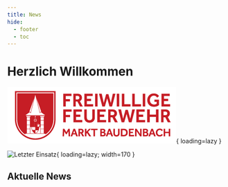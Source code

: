 ```yaml
---
title: News
hide: 
  - footer
  - toc
---
```


# Herzlich Willkommen
![Logo](assets/logo_ffw_neu.png){ loading=lazy }

![Letzter Einsatz](https://baudenbach.einsatzprotokoll.com/attachment/integration/pager-swissphone.png){ loading=lazy; width=170 }

## Aktuelle News